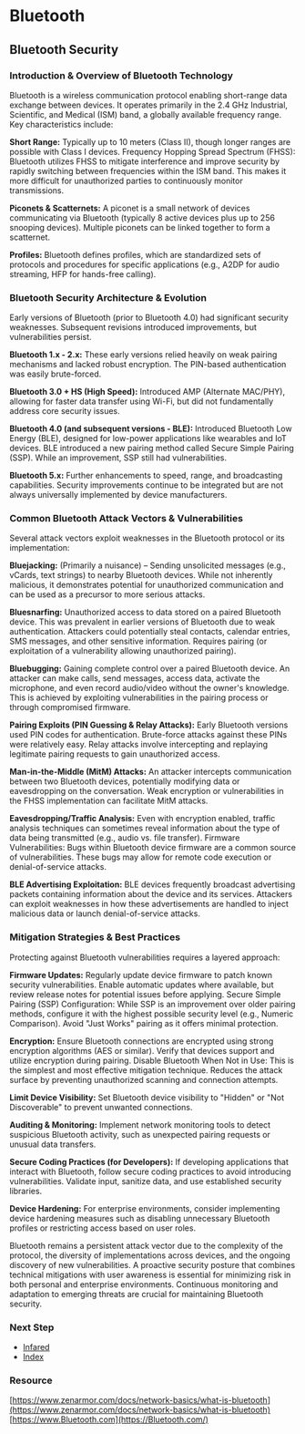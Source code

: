 
# Bluetooth
## Bluetooth Security
### Introduction & Overview of Bluetooth Technology
Bluetooth is a wireless communication protocol enabling short-range data exchange between devices. It operates primarily in the 2.4 GHz Industrial, Scientific, and Medical (ISM) band, a globally available frequency range. Key characteristics include:

**Short Range:** Typically up to 10 meters (Class II), though longer ranges are possible with Class I devices.
Frequency Hopping Spread Spectrum (FHSS): Bluetooth utilizes FHSS to mitigate interference and improve security by rapidly switching between frequencies within the ISM band. This makes it more difficult for unauthorized parties to continuously monitor transmissions.

**Piconets & Scatternets:** A piconet is a small network of devices communicating via Bluetooth (typically 8 active devices plus up to 256 snooping devices). Multiple piconets can be linked together to form a scatternet.

**Profiles:** Bluetooth defines profiles, which are standardized sets of protocols and procedures for specific applications (e.g., A2DP for audio streaming, HFP for hands-free calling).

### Bluetooth Security Architecture & Evolution
Early versions of Bluetooth (prior to Bluetooth 4.0) had significant security weaknesses. Subsequent revisions introduced improvements, but vulnerabilities persist.

**Bluetooth 1.x - 2.x:** These early versions relied heavily on weak pairing mechanisms and lacked robust encryption. The PIN-based authentication was easily brute-forced.

**Bluetooth 3.0 + HS (High Speed):** Introduced AMP (Alternate MAC/PHY), allowing for faster data transfer using Wi-Fi, but did not fundamentally address core security issues.

**Bluetooth 4.0 (and subsequent versions - BLE):** Introduced Bluetooth Low Energy (BLE), designed for low-power applications like wearables and IoT devices. BLE introduced a new pairing method called Secure Simple Pairing (SSP). While an improvement, SSP still had vulnerabilities.

**Bluetooth 5.x:** Further enhancements to speed, range, and broadcasting capabilities. Security improvements continue to be integrated but are not always universally implemented by device manufacturers.

### Common Bluetooth Attack Vectors & Vulnerabilities
Several attack vectors exploit weaknesses in the Bluetooth protocol or its implementation:

**Bluejacking:** (Primarily a nuisance) – Sending unsolicited messages (e.g., vCards, text strings) to nearby Bluetooth devices. While not inherently malicious, it demonstrates potential for unauthorized communication and can be used as a precursor to more serious attacks.

**Bluesnarfing:** Unauthorized access to data stored on a paired Bluetooth device. This was prevalent in earlier versions of Bluetooth due to weak authentication. Attackers could potentially steal contacts, calendar entries, SMS messages, and other sensitive information. Requires pairing (or exploitation of a vulnerability allowing unauthorized pairing).

**Bluebugging:** Gaining complete control over a paired Bluetooth device. An attacker can make calls, send messages, access data, activate the microphone, and even record audio/video without the owner's knowledge. This is achieved by exploiting vulnerabilities in the pairing process or through compromised firmware.

**Pairing Exploits (PIN Guessing & Relay Attacks):** Early Bluetooth versions used PIN codes for authentication. Brute-force attacks against these PINs were relatively easy. Relay attacks involve intercepting and replaying legitimate pairing requests to gain unauthorized access.

**Man-in-the-Middle (MitM) Attacks:** An attacker intercepts communication between two Bluetooth devices, potentially modifying data or eavesdropping on the conversation. Weak encryption or vulnerabilities in the FHSS implementation can facilitate MitM attacks.

**Eavesdropping/Traffic Analysis:** Even with encryption enabled, traffic analysis techniques can sometimes reveal information about the type of data being transmitted (e.g., audio vs. file transfer).
Firmware Vulnerabilities: Bugs within Bluetooth device firmware are a common source of vulnerabilities. These bugs may allow for remote code execution or denial-of-service attacks.

**BLE Advertising Exploitation:** BLE devices frequently broadcast advertising packets containing information about the device and its services. Attackers can exploit weaknesses in how these advertisements are handled to inject malicious data or launch denial-of-service attacks.

### Mitigation Strategies & Best Practices
Protecting against Bluetooth vulnerabilities requires a layered approach:

**Firmware Updates:** Regularly update device firmware to patch known security vulnerabilities. Enable automatic updates where available, but review release notes for potential issues before applying.
Secure Simple Pairing (SSP) Configuration: While SSP is an improvement over older pairing methods, configure it with the highest possible security level (e.g., Numeric Comparison). Avoid "Just Works" pairing as it offers minimal protection.

**Encryption:** Ensure Bluetooth connections are encrypted using strong encryption algorithms (AES or similar). Verify that devices support and utilize encryption during pairing.
Disable Bluetooth When Not in Use: This is the simplest and most effective mitigation technique. Reduces the attack surface by preventing unauthorized scanning and connection attempts.

**Limit Device Visibility:** Set Bluetooth device visibility to "Hidden" or "Not Discoverable" to prevent unwanted connections.

**Auditing & Monitoring:** Implement network monitoring tools to detect suspicious Bluetooth activity, such as unexpected pairing requests or unusual data transfers.

**Secure Coding Practices (for Developers):** If developing applications that interact with Bluetooth, follow secure coding practices to avoid introducing vulnerabilities. Validate input, sanitize data, and use established security libraries.

**Device Hardening:** For enterprise environments, consider implementing device hardening measures such as disabling unnecessary Bluetooth profiles or restricting access based on user roles.

Bluetooth remains a persistent attack vector due to the complexity of the protocol, the diversity of implementations across devices, and the ongoing discovery of new vulnerabilities. A proactive security posture that combines technical mitigations with user awareness is essential for minimizing risk in both personal and enterprise environments. Continuous monitoring and adaptation to emerging threats are crucial for maintaining Bluetooth security.
### Next Step
- [Infared](https://github.com/Sisu-Sus/CyberSec-RoadMap/blob/main/Fundamental_IT_Skills/Connection_Types_And_Functions/Infared.md)
- [Index](https://github.com/Sisu-Sus/CyberSec-RoadMap/blob/main/index.md)


### Resource
[https://www.zenarmor.com/docs/network-basics/what-is-bluetooth](https://www.zenarmor.com/docs/network-basics/what-is-bluetooth)
[https://www.Bluetooth.com](https://Bluetooth.com/)
